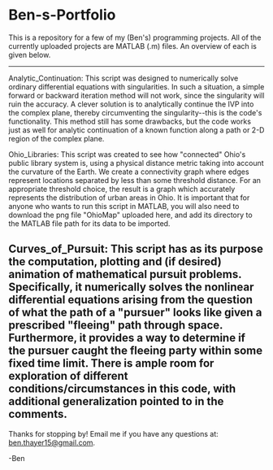 # Ben-s-Portfolio

This is a repository for a few of my (Ben's) programming projects. All of the currently uploaded projects are MATLAB (.m) files. 
An overview of each is given below.

------------------------------------------------------------------------------------------------------------------------------
Analytic_Continuation: This script was designed to numerically solve ordinary differential equations with singularities.
                       In such a situation, a simple forward or backward iteration method will not work, since the singularity
                       will ruin the accuracy. A clever solution is to analytically continue the IVP into the complex plane,
                       thereby circumventing the singularity--this is the code's functionality. This method still has some
                       drawbacks, but the code works just as well for analytic continuation of a known function along a path
                       or 2-D region of the complex plane. 

Ohio_Libraries:        This script was created to see how "connected" Ohio's public library system is, using a physical distance
                       metric taking into account the curvature of the Earth. We create a connectivity graph where edges
                       represent locations separated by less than some threshold distance. For an appropriate threshold choice,
                       the result is a graph which accurately represents the distribution of urban areas in Ohio. It is 
                       important that for anyone who wants to run this script in MATLAB, you will also need to download the png
                       file "OhioMap" uploaded here, and add its directory to the MATLAB file path for its data to be imported.

Curves_of_Pursuit:     This script has as its purpose the computation, plotting and (if desired) animation of mathematical 
                       pursuit problems. Specifically, it numerically solves the nonlinear differential equations arising from
                       the question of what the path of a "pursuer" looks like given a prescribed "fleeing" path through space.
                       Furthermore, it provides a way to determine if the pursuer caught the fleeing party within some fixed
                       time limit. There is ample room for exploration of different conditions/circumstances in this code, with
                       additional generalization pointed to in the comments.
  -----------------------------------------------------------------------------------------------------------------------------              
                
Thanks for stopping by! Email me if you have any questions at: ben.thayer15@gmail.com.

-Ben
